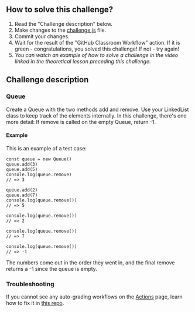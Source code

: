 ## How to solve this challenge?

1. Read the "Challenge description" below.
2. Make changes to the [challenge.js](./challenge.js) file.
3. Commit your changes.
4. Wait for the result of the "GitHub Classroom Workflow" action. If it is green - congratulations, you solved this challenge! If not - try again!
5. _You can watch an example of how to solve a challenge in the video linked in the theoretical lesson preceding this challenge._

## Challenge description

### Queue

Create a Queue with the two methods add and remove. Use your LinkedList class to keep track of the elements internally.
In this challenge, there's one more detail: If remove is called on the empty Queue, return -1.

#### Example

This is an example of a test case:

```
const queue = new Queue()
queue.add(3)
queue.add(5)
console.log(queue.remove)
// => 3

queue.add(2)
queue.add(7)
console.log(queue.remove())
// => 5

console.log(queue.remove())
// => 2

console.log(queue.remove())
// => 7

console.log(queue.remove())
// => -1
```

The numbers come out in the order they went in, and the final remove returns a -1 since the queue is empty.

### Troubleshooting

If you cannot see any auto-grading workflows on the [Actions](../../actions) page, learn how to fix it in [this repo](https://github.com/microverse-students/autograding-troubles-js/blob/main/README.md).
